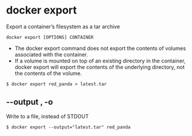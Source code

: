 # docker export
Export a container’s filesystem as a tar archive
```
docker export [OPTIONS] CONTAINER
```
- The docker export command does not export the contents of volumes associated with the container. 
- If a volume is mounted on top of an existing directory in the container, docker export will export the contents of the underlying directory, not the contents of the volume.

```
$ docker export red_panda > latest.tar
```

## --output , -o
Write to a file, instead of STDOUT
```
$ docker export --output="latest.tar" red_panda
```
